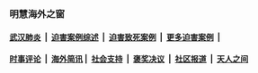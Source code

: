 
### 明慧海外之窗

####  [武汉肺炎](indexes/365.md?t=05192201) &nbsp;|&nbsp;  [迫害案例综述](indexes/328.md?t=05192201) &nbsp;|&nbsp; [迫害致死案例](indexes/277.md?t=05192201)  &nbsp;|&nbsp; [更多迫害案例](indexes/81.md?t=05192201)  &nbsp;|&nbsp; 
####  [时事评论](indexes/19.md?t=05192201) &nbsp;|&nbsp; [海外简讯](indexes/245.md?t=05192201)&nbsp;|&nbsp;  [社会支持](indexes/140.md?t=05192201) &nbsp;|&nbsp; [褒奖决议](indexes/282.md?t=05192201) &nbsp;|&nbsp; [社区报道](indexes/91.md?t=05192201)  &nbsp;|&nbsp; [天人之间](indexes/78.md?t=05192201) 

